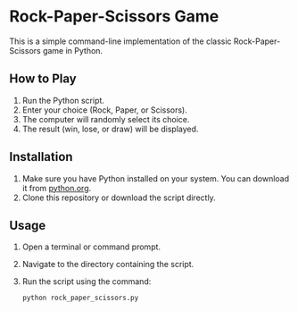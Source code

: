 # Rock-Paper-Scissors Game

This is a simple command-line implementation of the classic Rock-Paper-Scissors game in Python.

## How to Play

1. Run the Python script.
2. Enter your choice (Rock, Paper, or Scissors).
3. The computer will randomly select its choice.
4. The result (win, lose, or draw) will be displayed.

## Installation

1. Make sure you have Python installed on your system. You can download it from [python.org](https://www.python.org/).
2. Clone this repository or download the script directly.

## Usage

1. Open a terminal or command prompt.
2. Navigate to the directory containing the script.
3. Run the script using the command:

    ```sh
    python rock_paper_scissors.py
    ```
